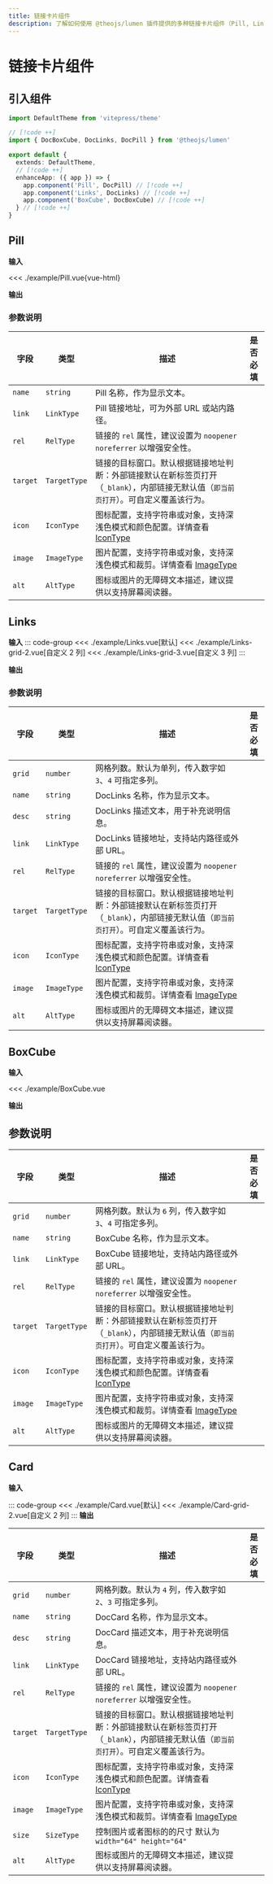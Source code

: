 ```yaml
---
title: 链接卡片组件
description: 了解如何使用 @theojs/lumen 插件提供的多种链接卡片组件（Pill, Links, BoxCube）在 VitePress 站点中创建美观且信息丰富的链接展示。本指南包含各组件的引入、使用示例和参数说明，支持 Iconify 图标和明暗模式。
---
```


# 链接卡片组件

## 引入组件

```ts [.vitepress/theme/index.ts]
import DefaultTheme from 'vitepress/theme'

// [!code ++]
import { DocBoxCube, DocLinks, DocPill } from '@theojs/lumen'

export default {
  extends: DefaultTheme,
  // [!code ++]
  enhanceApp: ({ app }) => {
    app.component('Pill', DocPill) // [!code ++]
    app.component('Links', DocLinks) // [!code ++]
    app.component('BoxCube', DocBoxCube) // [!code ++]
  } // [!code ++]
}
```

## Pill

**输入**

<<< ./example/Pill.vue{vue-html}

**输出**

<!--@include: ./example/Pill.vue-->

### 参数说明

| 字段     | 类型         | 描述                                                                                                                                   | 是否必填              |
| -------- | ------------ | -------------------------------------------------------------------------------------------------------------------------------------- | --------------------- |
| `name`   | `string`     | Pill 名称，作为显示文本。                                                                                                              | <Badge text="必填" /> |
| `link`   | `LinkType`   | Pill 链接地址，可为外部 URL 或站内路径。                                                                                               | <Badge text="可选" /> |
| `rel`    | `RelType`    | 链接的 `rel` 属性，建议设置为 `noopener noreferrer` 以增强安全性。                                                                     | <Badge text="可选" /> |
| `target` | `TargetType` | 链接的目标窗口。默认根据链接地址判断：外部链接默认在新标签页打开（`_blank`），内部链接无默认值（`即当前页打开`）。可自定义覆盖该行为。 | <Badge text="可选" /> |
| `icon`   | `IconType`   | 图标配置，支持字符串或对象，支持深浅色模式和颜色配置。详情查看 [IconType](#IconType)                                                   | <Badge text="可选" /> |
| `image`  | `ImageType`  | 图片配置，支持字符串或对象，支持深浅色模式和裁剪。详情查看 [ImageType](#ImageType)                                                     | <Badge text="可选" /> |
| `alt`    | `AltType`    | 图标或图片的无障碍文本描述，建议提供以支持屏幕阅读器。                                                                                 | <Badge text="可选" /> |

## Links

**输入**
::: code-group
<<< ./example/Links.vue[默认]
<<< ./example/Links-grid-2.vue[自定义 2 列]
<<< ./example/Links-grid-3.vue[自定义 3 列]
:::

**输出**

<!--@include: ./example/Links.vue-->
<!--@include: ./example/Links-grid-2.vue-->
<!--@include: ./example/Links-grid-3.vue-->

### 参数说明

| 字段     | 类型         | 描述                                                                                                                                   | 是否必填              |
| -------- | ------------ | -------------------------------------------------------------------------------------------------------------------------------------- | --------------------- |
| `grid`   | `number`     | 网格列数。默认为单列，传入数字如 `3`、`4` 可指定多列。                                                                                 | <Badge text="可选" /> |
| `name`   | `string`     | DocLinks 名称，作为显示文本。                                                                                                          | <Badge text="必填" /> |
| `desc`   | `string`     | DocLinks 描述文本，用于补充说明信息。                                                                                                  | <Badge text="可选" /> |
| `link`   | `LinkType`   | DocLinks 链接地址，支持站内路径或外部 URL。                                                                                            | <Badge text="必填" /> |
| `rel`    | `RelType`    | 链接的 `rel` 属性，建议设置为 `noopener noreferrer` 以增强安全性。                                                                     | <Badge text="可选" /> |
| `target` | `TargetType` | 链接的目标窗口。默认根据链接地址判断：外部链接默认在新标签页打开（`_blank`），内部链接无默认值（`即当前页打开`）。可自定义覆盖该行为。 | <Badge text="可选" /> |
| `icon`   | `IconType`   | 图标配置，支持字符串或对象，支持深浅色模式和颜色配置。详情查看 [IconType](#IconType)                                                   | <Badge text="可选" /> |
| `image`  | `ImageType`  | 图片配置，支持字符串或对象，支持深浅色模式和裁剪。详情查看 [ImageType](#ImageType)                                                     | <Badge text="可选" /> |
| `alt`    | `AltType`    | 图标或图片的无障碍文本描述，建议提供以支持屏幕阅读器。                                                                                 | <Badge text="可选" /> |

## BoxCube

**输入**

<<< ./example/BoxCube.vue

**输出**

<!--@include: ./example/BoxCube.vue-->

## 参数说明

| 字段     | 类型         | 描述                                                                                                                                   | 是否必填              |
| -------- | ------------ | -------------------------------------------------------------------------------------------------------------------------------------- | --------------------- |
| `grid`   | `number`     | 网格列数。默认为 `6` 列，传入数字如 `3`、`4` 可指定多列。                                                                              | <Badge text="可选" /> |
| `name`   | `string`     | BoxCube 名称，作为显示文本。                                                                                                           | <Badge text="必填" /> |
| `link`   | `LinkType`   | BoxCube 链接地址，支持站内路径或外部 URL。                                                                                             | <Badge text="必填" /> |
| `rel`    | `RelType`    | 链接的 `rel` 属性，建议设置为 `noopener noreferrer` 以增强安全性。                                                                     | <Badge text="可选" /> |
| `target` | `TargetType` | 链接的目标窗口。默认根据链接地址判断：外部链接默认在新标签页打开（`_blank`），内部链接无默认值（`即当前页打开`）。可自定义覆盖该行为。 | <Badge text="可选" /> |
| `icon`   | `IconType`   | 图标配置，支持字符串或对象，支持深浅色模式和颜色配置。详情查看 [IconType](#IconType)                                                   | <Badge text="可选" /> |
| `image`  | `ImageType`  | 图片配置，支持字符串或对象，支持深浅色模式和裁剪。详情查看 [ImageType](#ImageType)                                                     | <Badge text="可选" /> |
| `alt`    | `AltType`    | 图标或图片的无障碍文本描述，建议提供以支持屏幕阅读器。                                                                                 | <Badge text="可选" /> |

## Card

**输入**

::: code-group
<<< ./example/Card.vue[默认]
<<< ./example/Card-grid-2.vue[自定义 2 列]
:::
**输出**

<!--@include: ./example/Card.vue-->
<!--@include: ./example/Card-grid-2.vue-->

| 字段     | 类型         | 描述                                                                                                                                   | 是否必填              |
| -------- | ------------ | -------------------------------------------------------------------------------------------------------------------------------------- | --------------------- |
| `grid`   | `number`     | 网格列数。默认为 `4` 列，传入数字如 `2`、`3` 可指定多列。                                                                              | <Badge text="可选" /> |
| `name`   | `string`     | DocCard 名称，作为显示文本。                                                                                                           | <Badge text="必填" /> |
| `desc`   | `string`     | DocCard 描述文本，用于补充说明信息。                                                                                                   | <Badge text="可选" /> |
| `link`   | `LinkType`   | DocCard 链接地址，支持站内路径或外部 URL。                                                                                             | <Badge text="必填" /> |
| `rel`    | `RelType`    | 链接的 `rel` 属性，建议设置为 `noopener noreferrer` 以增强安全性。                                                                     | <Badge text="可选" /> |
| `target` | `TargetType` | 链接的目标窗口。默认根据链接地址判断：外部链接默认在新标签页打开（`_blank`），内部链接无默认值（`即当前页打开`）。可自定义覆盖该行为。 | <Badge text="可选" /> |
| `icon`   | `IconType`   | 图标配置，支持字符串或对象，支持深浅色模式和颜色配置。详情查看 [IconType](#IconType)                                                   | <Badge text="可选" /> |
| `image`  | `ImageType`  | 图片配置，支持字符串或对象，支持深浅色模式和裁剪。详情查看 [ImageType](#ImageType)                                                     | <Badge text="可选" /> |
| `size`   | `SizeType`   | 控制图片或者图标的的尺寸 默认为 `width="64" height="64"       `                                                                        |                       |
| `alt`    | `AltType`    | 图标或图片的无障碍文本描述，建议提供以支持屏幕阅读器。                                                                                 | <Badge text="可选" /> |

<!--@include: ./type.md-->

